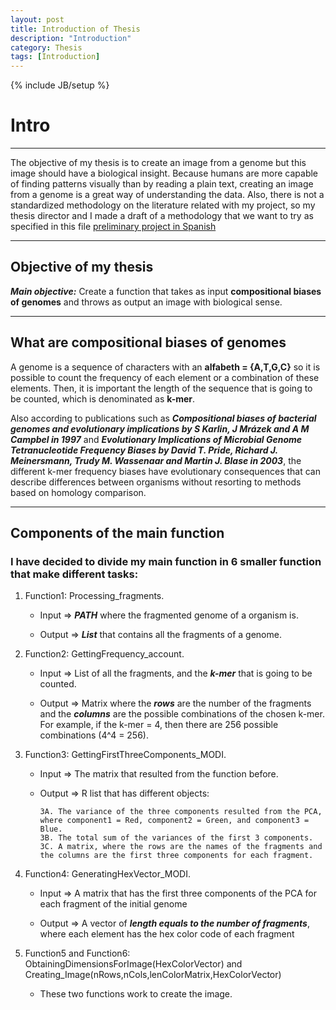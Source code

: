 ```yaml
---
layout: post
title: Introduction of Thesis
description: "Introduction"
category: Thesis
tags: [Introduction]
---
```

{% include JB/setup %}

# Intro

------

The objective of my thesis is to create an image from a genome but this image should have a biological insight. Because humans are more capable of finding patterns visually than by reading a plain text, creating an image from a genome is a great way of understanding the data. Also, there is not a standardized methodology on the literature related with my project, so my thesis director and I made a draft of a methodology that we want to try as specified in this file [preliminary project in Spanish](/Additional_material/Preliminary_Project_Camila_Martinez.docx)

------

## Objective of my thesis

**_Main objective:_** Create a function that takes as input **compositional biases of genomes** and throws as output an image with biological sense.

------

## What are compositional biases of genomes

A genome is a sequence of characters with an **alfabeth = {A,T,G,C}** so it is possible to count the frequency of each element or a combination of these elements. Then, it is important the length of the sequence that is going to be counted, which is denominated as **k-mer**. 

Also according to publications such as **_Compositional biases of bacterial genomes and evolutionary implications by S  Karlin, J Mrázek and A M Campbel in 1997_** and **_Evolutionary Implications of Microbial Genome Tetranucleotide Frequency Biases by David T. Pride, Richard J. Meinersmann, Trudy M. Wassenaar and Martin J. Blase in 2003_**, the different k-mer frequency biases have evolutionary consequences that can describe differences between organisms without resorting to methods based on homology comparison. 

------

## Components of the main function

### I have decided to divide my main function in 6 smaller function that make different tasks:

1. Function1: Processing_fragments.
     
      * Input => **_PATH_** where the fragmented genome of a organism is.
      
      * Output => **_List_** that contains all the fragments of a genome.

2. Function2: GettingFrequency_account.
     
      * Input => List of all the fragments, and the **_k-mer_** that is going to be counted.
      
      * Output => Matrix where the **_rows_** are the number of the fragments and the **_columns_** are the possible combinations of the chosen k-mer. For example, if the k-mer = 4, then there are 256 possible combinations (4^4 = 256).

3. Function3: GettingFirstThreeComponents_MODI.
     
      * Input => The matrix that resulted from the function before.
      
      * Output => R list that has different objects:

            3A. The variance of the three components resulted from the PCA, where component1 = Red, component2 = Green, and component3 = Blue.
            3B. The total sum of the variances of the first 3 components.
            3C. A matrix, where the rows are the names of the fragments and the columns are the first three components for each fragment.

4. Function4: GeneratingHexVector_MODI.
     
      * Input => A matrix that has the first three components of the PCA for each fragment of the initial genome
      
      * Output => A vector of **_length equals to the number of fragments_**, where each element has the hex color code of each fragment

5. Function5 and Function6: ObtainingDimensionsForImage(HexColorVector) and Creating_Image(nRows,nCols,lenColorMatrix,HexColorVector)
     
      * These two functions work to create the image.













